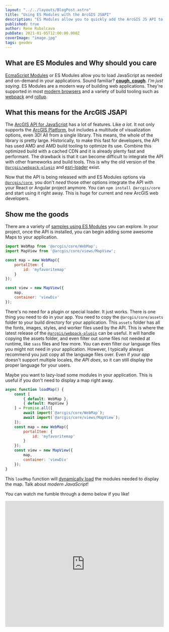 ```yaml
---
layout: "../../layouts/BlogPost.astro"
title: "Using ES Modules with the ArcGIS JSAPI"
description: "ES Modules allow you to quickly add the ArcGIS JS API to your modern JavaScript apps"
published: true
author: Rene Rubalcava
pubDate: 2021-01-05T12:00:00.000Z
coverImage: "image.jpg"
tags: geodev
---
```


## What are ES Modules and Why should you care

[EcmaScript Modules](https://developer.mozilla.org/en-US/docs/Web/JavaScript/Guide/Modules) or ES Modules allow you to load JavaScript as needed and on-demand in your applications. Sound familiar? [**cough, cough**](https://requirejs.org/docs/whyamd.html). _I'm just saying_. ES Modules are a modern way of building web applications. They're supported in most [modern browsers](https://caniuse.com/es6-module) and a variety of build tooling such as [webpack](https://webpack.js.org/) and [rollup](https://rollupjs.org/guide/en/).

## What this means for the ArcGIS JSAPI

The [ArcGIS API for JavaScript](https://developers.arcgis.com/javascript/) has a lot of features. Like _a lot_. It not only supports the [ArcGIS Platform](https://www.esri.com/en-us/arcgis/about-arcgis/overview), but includes a multitude of visualization options, even 3D! All from a single library. This means, the whole of the library is pretty large. Historically, to make this fast for developers, the API has used AMD and AMD build tooling to optimize its use. Combine this optimized build with a cached CDN and it is already plenty fast and performant. The drawback is that it can become difficult to integrate the API with other frameworks and build tools. This is why the old version of the [`@arcgis/webpack-plugin`](https://github.com/Esri/arcgis-webpack-plugin/blob/96c60c8d469e4976d1b62ec30b4c9838e4d74480/README.md) and [esri-loader](https://github.com/Esri/esri-loader) exist.

Now that the API is being released with and ES Modules options via [`@arcgis/core`](https://www.npmjs.com/package/@arcgis/core), you don't _need_ those other options integrate the API with your React or Angular project anymore. You can `npm install @arcgis/core` and start using it right away. This is huge for current and new ArcGIS web developers.

## Show me the goods

There are a variety of [samples using ES Modules](https://github.com/Esri/jsapi-resources/tree/master/esm-samples) you can explore. In your project, once the API is installed, you can begin adding some awesome Maps to your application.

```js
import WebMap from '@arcgis/core/WebMap';
import MapView from '@arcgis/core/views/MapView';

const map = new WebMap({
    portalItem: {
        id: 'myfavoritemap'
    }
});

const view = new MapView({
    map,
    container: 'viewDiv'
});
```

There's no need for a plugin or special loader. It just works. There is one thing you need to do in your app. You need to copy the `@arcgis/core/assets` folder to your build directory for your application. This `assets` folder has all the fonts, images, styles, and worker files used by the API. This is where the latest release of the [`@arcgis/webpack-plugin`](https://github.com/Esri/arcgis-webpack-plugin) can be useful. It will handle copying the assets folder, and even filter out some files not needed at runtime, like `sass` files and few more. You can even filter our language files you might not need in your application. However, I typically always recommend you just copy all the language files over. Even if _your app_ doesn't support multiple locales, _the API does_, so it can still display the proper language for your users.

Maybe you want to lazy-load some modules in your application. This is useful if you don't need to display a map right away.

```js
async function loadMap() {
    const [
        { default: WebMap },
        { default: MapView }
    ] = Promise.all([
        await import(`@arcgis/core/WebMap`);
        await import(`@arcgis/core/views/MapView`);
    ]);
    const map = new WebMap({
        portalItem: {
            id: 'myfavoritemap'
        }
    });
    const view = new MapView({
        map,
        container: 'viewDiv'
    });
}
```

This `loadMap` function will [dynamically load](https://v8.dev/features/dynamic-import) the modules needed to display the map. Talk about _modern JavaScript_!

You can watch me fumble through a demo below if you like!

<iframe width="100%" height="400" src="https://www.youtube.com/embed/C-8im8eEUPQ" frameborder="0" allow="accelerometer; autoplay; clipboard-write; encrypted-media; gyroscope; picture-in-picture" allowfullscreen></iframe>